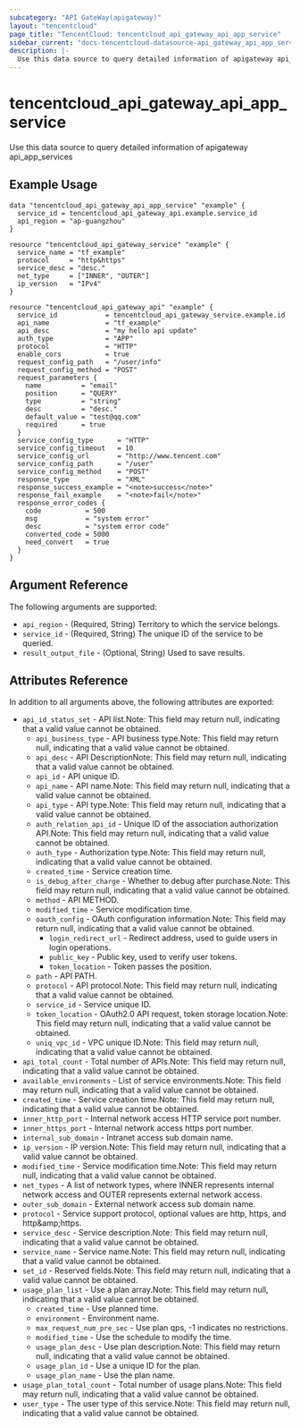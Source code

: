 ```yaml
---
subcategory: "API GateWay(apigateway)"
layout: "tencentcloud"
page_title: "TencentCloud: tencentcloud_api_gateway_api_app_service"
sidebar_current: "docs-tencentcloud-datasource-api_gateway_api_app_service"
description: |-
  Use this data source to query detailed information of apigateway api_app_services
---
```


# tencentcloud_api_gateway_api_app_service

Use this data source to query detailed information of apigateway api_app_services

## Example Usage

```hcl
data "tencentcloud_api_gateway_api_app_service" "example" {
  service_id = tencentcloud_api_gateway_api.example.service_id
  api_region = "ap-guangzhou"
}

resource "tencentcloud_api_gateway_service" "example" {
  service_name = "tf_example"
  protocol     = "http&https"
  service_desc = "desc."
  net_type     = ["INNER", "OUTER"]
  ip_version   = "IPv4"
}

resource "tencentcloud_api_gateway_api" "example" {
  service_id            = tencentcloud_api_gateway_service.example.id
  api_name              = "tf_example"
  api_desc              = "my hello api update"
  auth_type             = "APP"
  protocol              = "HTTP"
  enable_cors           = true
  request_config_path   = "/user/info"
  request_config_method = "POST"
  request_parameters {
    name          = "email"
    position      = "QUERY"
    type          = "string"
    desc          = "desc."
    default_value = "test@qq.com"
    required      = true
  }
  service_config_type      = "HTTP"
  service_config_timeout   = 10
  service_config_url       = "http://www.tencent.com"
  service_config_path      = "/user"
  service_config_method    = "POST"
  response_type            = "XML"
  response_success_example = "<note>success</note>"
  response_fail_example    = "<note>fail</note>"
  response_error_codes {
    code           = 500
    msg            = "system error"
    desc           = "system error code"
    converted_code = 5000
    need_convert   = true
  }
}
```

## Argument Reference

The following arguments are supported:

* `api_region` - (Required, String) Territory to which the service belongs.
* `service_id` - (Required, String) The unique ID of the service to be queried.
* `result_output_file` - (Optional, String) Used to save results.

## Attributes Reference

In addition to all arguments above, the following attributes are exported:

* `api_id_status_set` - API list.Note: This field may return null, indicating that a valid value cannot be obtained.
  * `api_business_type` - API business type.Note: This field may return null, indicating that a valid value cannot be obtained.
  * `api_desc` - API DescriptionNote: This field may return null, indicating that a valid value cannot be obtained.
  * `api_id` - API unique ID.
  * `api_name` - API name.Note: This field may return null, indicating that a valid value cannot be obtained.
  * `api_type` - API type.Note: This field may return null, indicating that a valid value cannot be obtained.
  * `auth_relation_api_id` - Unique ID of the association authorization API.Note: This field may return null, indicating that a valid value cannot be obtained.
  * `auth_type` - Authorization type.Note: This field may return null, indicating that a valid value cannot be obtained.
  * `created_time` - Service creation time.
  * `is_debug_after_charge` - Whether to debug after purchase.Note: This field may return null, indicating that a valid value cannot be obtained.
  * `method` - API METHOD.
  * `modified_time` - Service modification time.
  * `oauth_config` - OAuth configuration information.Note: This field may return null, indicating that a valid value cannot be obtained.
    * `login_redirect_url` - Redirect address, used to guide users in login operations.
    * `public_key` - Public key, used to verify user tokens.
    * `token_location` - Token passes the position.
  * `path` - API PATH.
  * `protocol` - API protocol.Note: This field may return null, indicating that a valid value cannot be obtained.
  * `service_id` - Service unique ID.
  * `token_location` - OAuth2.0 API request, token storage location.Note: This field may return null, indicating that a valid value cannot be obtained.
  * `uniq_vpc_id` - VPC unique ID.Note: This field may return null, indicating that a valid value cannot be obtained.
* `api_total_count` - Total number of APIs.Note: This field may return null, indicating that a valid value cannot be obtained.
* `available_environments` - List of service environments.Note: This field may return null, indicating that a valid value cannot be obtained.
* `created_time` - Service creation time.Note: This field may return null, indicating that a valid value cannot be obtained.
* `inner_http_port` - Internal network access HTTP service port number.
* `inner_https_port` - Internal network access https port number.
* `internal_sub_domain` - Intranet access sub domain name.
* `ip_version` - IP version.Note: This field may return null, indicating that a valid value cannot be obtained.
* `modified_time` - Service modification time.Note: This field may return null, indicating that a valid value cannot be obtained.
* `net_types` - A list of network types, where INNER represents internal network access and OUTER represents external network access.
* `outer_sub_domain` - External network access sub domain name.
* `protocol` - Service support protocol, optional values are http, https, and http&amp;amp;https.
* `service_desc` - Service description.Note: This field may return null, indicating that a valid value cannot be obtained.
* `service_name` - Service name.Note: This field may return null, indicating that a valid value cannot be obtained.
* `set_id` - Reserved fields.Note: This field may return null, indicating that a valid value cannot be obtained.
* `usage_plan_list` - Use a plan array.Note: This field may return null, indicating that a valid value cannot be obtained.
  * `created_time` - Use planned time.
  * `environment` - Environment name.
  * `max_request_num_pre_sec` - Use plan qps, -1 indicates no restrictions.
  * `modified_time` - Use the schedule to modify the time.
  * `usage_plan_desc` - Use plan description.Note: This field may return null, indicating that a valid value cannot be obtained.
  * `usage_plan_id` - Use a unique ID for the plan.
  * `usage_plan_name` - Use the plan name.
* `usage_plan_total_count` - Total number of usage plans.Note: This field may return null, indicating that a valid value cannot be obtained.
* `user_type` - The user type of this service.Note: This field may return null, indicating that a valid value cannot be obtained.


